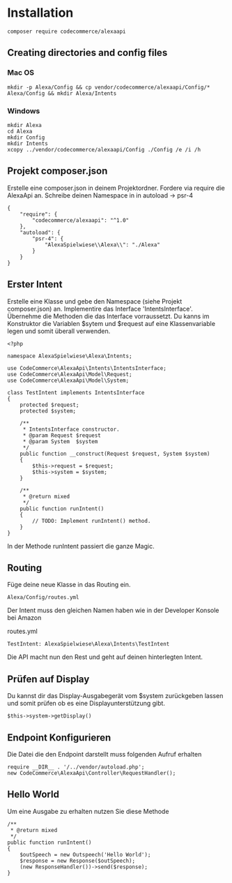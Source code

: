 # Installation

    composer require codecommerce/alexaapi 
    
## Creating directories and config files
### Mac OS
    
    mkdir -p Alexa/Config && cp vendor/codecommerce/alexaapi/Config/* Alexa/Config && mkdir Alexa/Intents

### Windows

    mkdir Alexa
    cd Alexa
    mkdir Config
    mkdir Intents
    xcopy ../vendor/codecommerce/alexaapi/Config ./Config /e /i /h

## Projekt composer.json

Erstelle eine composer.json in deinem Projektordner.
Fordere via require die AlexaApi an.
Schreibe deinen Namespace in in autoload -> psr-4

    {
        "require": {
            "codecommerce/alexaapi": "^1.0"
        },
        "autoload": {
            "psr-4": {
                "AlexaSpielwiese\\Alexa\\": "./Alexa"
            }
        }
    }

## Erster Intent
    
Erstelle eine Klasse und gebe den Namespace (siehe Projekt composer.json) an.
Implementire das Interface 'IntentsInterface'.
Übernehme die Methoden die das Interface vorraussetzt.
Du kanns im Konstruktor die Variablen $sytem und $request auf eine Klassenvariable legen und somit überall verwenden.

    <?php
    
    namespace AlexaSpielwiese\Alexa\Intents;
    
    use CodeCommerce\AlexaApi\Intents\IntentsInterface;
    use CodeCommerce\AlexaApi\Model\Request;
    use CodeCommerce\AlexaApi\Model\System;
    
    class TestIntent implements IntentsInterface
    {
        protected $request;
        protected $system;
    
        /**
         * IntentsInterface constructor.
         * @param Request $request
         * @param System  $system
         */
        public function __construct(Request $request, System $system)
        {
            $this->request = $request;
            $this->system = $system;
        }
    
        /**
         * @return mixed
         */
        public function runIntent()
        {
            // TODO: Implement runIntent() method.
        }
    }

In der Methode runIntent passiert die ganze Magic.

## Routing

Füge deine neue Klasse in das Routing ein.
    
    Alexa/Config/routes.yml

Der Intent muss den gleichen Namen haben wie in der Developer Konsole bei Amazon

routes.yml

    TestIntent: AlexaSpielwiese\Alexa\Intents\TestIntent
    
Die API macht nun den Rest und geht auf deinen hinterlegten Intent.

## Prüfen auf Display

Du kannst dir das Display-Ausgabegerät vom $system zurückgeben lassen und somit
prüfen ob es eine Displayunterstützung gibt.

    $this->system->getDisplay()

## Endpoint Konfigurieren

Die Datei die den Endpoint darstellt muss folgenden Aufruf erhalten

    require __DIR__ . '/../vendor/autoload.php';
    new CodeCommerce\AlexaApi\Controller\RequestHandler();
    
    
## Hello World

Um eine Ausgabe zu erhalten nutzen Sie diese Methode

    /**
     * @return mixed
     */
    public function runIntent()
    {
        $outSpeech = new Outspeech('Hello World');
        $response = new Response($outSpeech);
        (new ResponseHandler())->send($response);
    }